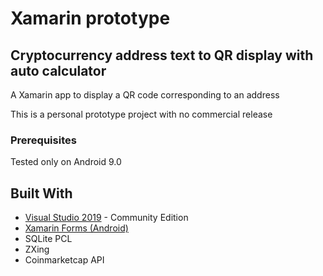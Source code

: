 # Xamarin prototype
## Cryptocurrency address text to QR display with auto calculator

A Xamarin app to display a QR code corresponding to an address

This is a personal prototype project with no commercial release

### Prerequisites

Tested only on Android 9.0

## Built With

* [Visual Studio 2019](https://visualstudio.microsoft.com//) - Community Edition
* [Xamarin Forms (Android)](https://docs.microsoft.com/en-us/xamarin/xamarin-forms/)
* SQLite PCL
* ZXing
* Coinmarketcap API
